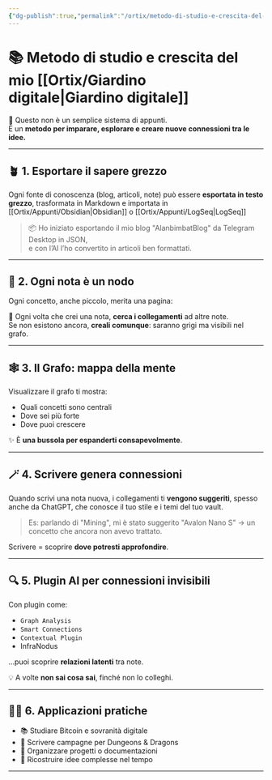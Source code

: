 ```yaml
---
{"dg-publish":true,"permalink":"/ortix/metodo-di-studio-e-crescita-del-giardino-digitale/","title":"📚 Metodo di studio e crescita del Giardino Digitale","tags":["MetodoStudio","Obsidian","SecondoCervello","Studio","Connessioni","SovranitàDigitale"]}
---
```



# 📚 Metodo di studio e crescita del mio [[Ortix/Giardino digitale\|Giardino digitale]]


🧠 Questo non è un semplice sistema di appunti.  
È un **metodo per imparare, esplorare e creare nuove connessioni tra le idee.**

---

## 🪴 **1. Esportare il sapere grezzo**

Ogni fonte di conoscenza (blog, articoli, note) può essere **esportata in testo grezzo**, trasformata in Markdown e importata in [[Ortix/Appunti/Obsidian\|Obsidian]] o [[Ortix/Appunti/LogSeq\|LogSeq]]

> 📦 Ho iniziato esportando il mio blog "AlanbimbatBlog" da Telegram Desktop in JSON,  
> e con l’AI l’ho convertito in articoli ben formattati.

---

## 🔗 **2. Ogni nota è un nodo**

Ogni concetto, anche piccolo, merita una pagina:  

🧩 Ogni volta che crei una nota, **cerca i collegamenti** ad altre note.  
Se non esistono ancora, **creali comunque**: saranno grigi ma visibili nel grafo.

---

## 🕸 **3. Il Grafo: mappa della mente**

Visualizzare il grafo ti mostra:
- Quali concetti sono centrali
- Dove sei più forte
- Dove puoi crescere

✨ È **una bussola per espanderti consapevolmente**.

---

## 🪄 **4. Scrivere genera connessioni**

Quando scrivi una nota nuova, i collegamenti ti **vengono suggeriti**, spesso anche da ChatGPT, che conosce il tuo stile e i temi del tuo vault.

> Es: parlando di "Mining", mi è stato suggerito "Avalon Nano S"
> → un concetto che ancora non avevo trattato.

Scrivere = scoprire **dove potresti approfondire**.

---

## 🔍 **5. Plugin AI per connessioni invisibili**

Con plugin come:
- `Graph Analysis`
- `Smart Connections`
- `Contextual Plugin`
-  InfraNodus

…puoi scoprire **relazioni latenti** tra note.

💡 A volte **non sai cosa sai**, finché non lo colleghi.

---

## 🧙‍♂️ **6. Applicazioni pratiche**

- 📚 Studiare Bitcoin e sovranità digitale
- 🎲 Scrivere campagne per Dungeons & Dragons
- 🧾 Organizzare progetti o documentazioni
- 🧩 Ricostruire idee complesse nel tempo

---
